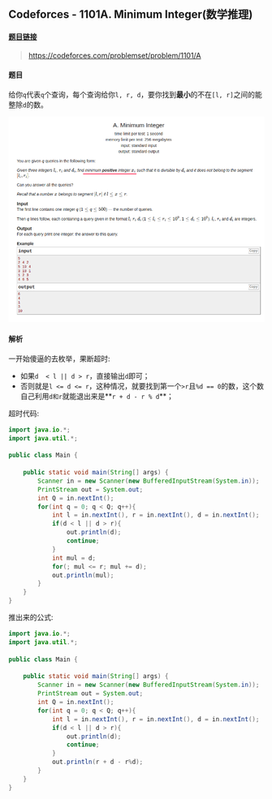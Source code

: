 ## Codeforces - 1101A. Minimum Integer(数学推理)
#### [题目链接](https://codeforces.com/problemset/problem/1101/A)

> https://codeforces.com/problemset/problem/1101/A

#### 题目

给你`q`代表`q`个查询，每个查询给你`l, r, d`，要你找到**最小**的不在`[l, r]`之间的能整除`d`的数。

![](images/1101A_t.png)

#### 解析

一开始傻逼的去枚举，果断超时:

* 如果`d  < l || d > r`，直接输出`d`即可；
* 否则就是`l <= d <= r`，这种情况，就要找到第一个`>r`且`%d == 0`的数，这个数自己利用`d和r`就能退出来是**`r + d - r % d`**；

超时代码:
```java
import java.io.*;
import java.util.*;

public class Main {

    public static void main(String[] args) {
        Scanner in = new Scanner(new BufferedInputStream(System.in));
        PrintStream out = System.out;
        int Q = in.nextInt();
        for(int q = 0; q < Q; q++){ 
            int l = in.nextInt(), r = in.nextInt(), d = in.nextInt();
            if(d < l || d > r){ 
                out.println(d);
                continue;
            }
            int mul = d;
            for(; mul <= r; mul += d);
            out.println(mul);
        }
    }
}
```
推出来的公式:
```java
import java.io.*;
import java.util.*;

public class Main {

    public static void main(String[] args) {
        Scanner in = new Scanner(new BufferedInputStream(System.in));
        PrintStream out = System.out;
        int Q = in.nextInt();
        for(int q = 0; q < Q; q++){ 
            int l = in.nextInt(), r = in.nextInt(), d = in.nextInt();
            if(d < l || d > r){ 
                out.println(d);
                continue;
            }
            out.println(r + d - r%d);
        }
    }
}
```

